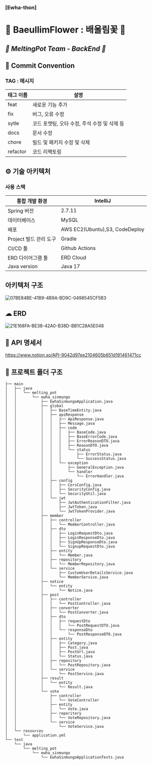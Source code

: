 ### [Ewha-thon]

# **🌸 BaeullimFlower : 배울림꽃  🌸**

## ***🍯 MeltingPot Team - BackEnd 🍯***   
   

📍 Commit Convention
--------------------------
### TAG : 메시지
|태그 이름|설명|
|---|---|
|feat|새로운 기능 추가|
|fix|버그, 오류 수정|
|sytle|코드 포맷팅, 오타 수정, 주석 수정 및 삭제 등|
|docs|문서 수정|
|chore|빌드 및 패키지 수정 및 삭제|
|refactor|코드 리팩토링|

⚙ 기술 아키텍처
--------------------------
### 사용 스택
|통합 개발 환경|IntelliJ|
|---|---|
|Spring 버전|2.7.11|
|데이터베이스|MySQL|
|배포|AWS EC2(Ubuntu),S3, CodeDeploy|
|Project 빌드 관리 도구|Gradle|
|CI/CD 툴|Github Actions|
|ERD 다이어그램 툴|ERD Cloud|
|Java version|Java 17|

## 아키텍처 구조
![07BE84BE-41B9-4B9A-BD9C-0498545CF5B3](https://github.com/Ewha-thon-Melting-Pot/EwhaSinmungo-Back/assets/112189780/3fe7c5f2-c418-4730-9751-de1558168ff8)

☁ ERD
--------------------------
![21E168FA-BE38-42A0-B38D-BB1C28A5E048](https://github.com/Ewha-thon-Melting-Pot/EwhaSinmungo-Back/assets/112189780/caa67203-5c3d-4999-9158-45c72bad22e1)


📜 API 명세서
--------------------------
https://www.notion.so/API-9042d97ee2104605b651d191461471cc

📁 프로젝트 폴더 구조
--------------------------
```
├── main
│   ├── java
│   │   └── melting_pot
│   │       └── ewha_sinmungo
│   │           ├── EwhaSinmungoApplication.java
│   │           ├── global
│   │           │   ├── BaseTimeEntity.java
│   │           │   ├── apiResponse
│   │           │   │   ├── ApiResponse.java
│   │           │   │   ├── Message.java
│   │           │   │   ├── code
│   │           │   │   │   ├── BaseCode.java
│   │           │   │   │   ├── BaseErrorCode.java
│   │           │   │   │   ├── ErrorReasonDTO.java
│   │           │   │   │   ├── ReasonDTO.java
│   │           │   │   │   └── status
│   │           │   │   │       ├── ErrorStatus.java
│   │           │   │   │       └── SuccessStatus.java
│   │           │   │   └── exception
│   │           │   │       ├── GeneralException.java
│   │           │   │       └── handler
│   │           │   │           └── ErrorHandler.java
│   │           │   ├── config
│   │           │   │   ├── CorsConfig.java
│   │           │   │   ├── SecurityConfig.java
│   │           │   │   └── SecurityUtil.java
│   │           │   └── jwt
│   │           │       ├── JwtAuthenticationFilter.java
│   │           │       ├── JwtToken.java
│   │           │       └── JwtTokenProvider.java
│   │           ├── member
│   │           │   ├── controller
│   │           │   │   └── MemberController.java
│   │           │   ├── dto
│   │           │   │   ├── LoginRequestDto.java
│   │           │   │   ├── LoginResponseDto.java
│   │           │   │   ├── SignUpResponseDto.java
│   │           │   │   └── SignupRequestDto.java
│   │           │   ├── entity
│   │           │   │   └── Member.java
│   │           │   ├── repository
│   │           │   │   └── MemberRepository.java
│   │           │   └── service
│   │           │       ├── CustomUserDetailsService.java
│   │           │       └── MemberService.java
│   │           ├── notice
│   │           │   └── entity
│   │           │       └── Notice.java
│   │           ├── post
│   │           │   ├── controller
│   │           │   │   └── PostController.java
│   │           │   ├── converter
│   │           │   │   └── PostConverter.java
│   │           │   ├── dto
│   │           │   │   ├── requestDto
│   │           │   │   │   └── PostRequestDTO.java
│   │           │   │   └── responseDto
│   │           │   │       └── PostResponseDTO.java
│   │           │   ├── entity
│   │           │   │   ├── Category.java
│   │           │   │   ├── Post.java
│   │           │   │   ├── PostUrl.java
│   │           │   │   └── Status.java
│   │           │   ├── repository
│   │           │   │   └── PostRepository.java
│   │           │   └── service
│   │           │       └── PostService.java
│   │           ├── result
│   │           │   └── entity
│   │           │       └── Result.java
│   │           └── vote
│   │               ├── controller
│   │               │   └── VoteController
│   │               ├── entity
│   │               │   └── Vote.java
│   │               ├── reporitory
│   │               │   └── VoteRepository.java
│   │               └── service
│   │                   └── VoteService.java
│   └── resources
│       └── application.yml
└── test
    └── java
        └── melting_pot
            └── ewha_sinmungo
                └── EwhaSinmungoApplicationTests.java
```

